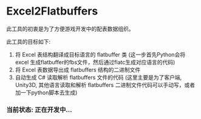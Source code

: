 # Excel2Flatbuffers
此工具的初衷是为了方便游戏开发中的配表数据组织。

此工具的目标如下:

1. 将 Excel 表结构翻译成目标语言的 flatbuffer 类 (这一步首先Python会将 excel 生成flatbuffer的fbs文件，然后通过flatc生成对应语言的代码)
2. 将 Excel 表数据导出成 flatbuffers 结构的二进制文件
3. 自动生成 C# 读取解析 flatbuffers 文件的代码 (这里主要是为了客户端, Unity3D, 其他语言读取和解析 flatbuffers 二进制文件代码可以手动写，或者加一下python脚本去生成)

### 当前状态: 正在开发中...